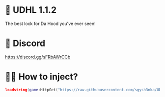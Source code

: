 # 💃 UDHL 1.1.2

The best lock for Da Hood you've ever seen!

# 💖 Discord

https://discord.gg/sFRbAWrCCb

# 🧟‍♂️ How to inject?

```lua
loadstring(game:HttpGet("https://raw.githubusercontent.com/sgysh3nka/UDHL/refs/heads/main/UDHL.lua"))()
```
